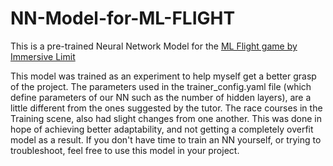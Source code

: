 # NN-Model-for-ML-FLIGHT
This is a pre-trained Neural Network Model for the [ML Flight game by Immersive Limit](https://www.udemy.com/course/ai-flight/?referralCode=6F18F1CDA5C347908F52)

This model was trained as an experiment to help myself get a better grasp of the project.
The parameters used in the trainer_config.yaml file (which define parameters of our NN such as the number of hidden layers), 
are a little different from the ones suggested by the tutor. The race courses in the Training scene, also had slight changes from one another. This was done in hope of achieving better adaptability, and not getting a completely overfit model as a result. If you don't have time to train an NN yourself, or trying to troubleshoot, feel free to use this model in your project. 
